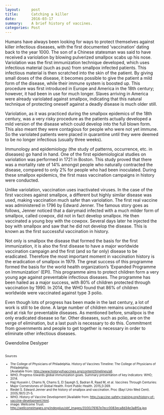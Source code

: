 ```yaml
---
layout:     post
title:      Catching a killer
date:       2016-03-17
summary:    A brief history of vaccines.
categories: Post
---
```

Humans have always been looking for ways to protect themselves against killer infectious diseases, with the first documented 
‘vaccination’ dating back to the year 1000. The son of a Chinese statesman was said to have received a variolation by 
blowing pulverized smallpox scabs up his nose. Variolation was the first immunization technique developed, which uses 
infectious material (such as pus) from smallpox infected patients. This infectious material is then scratched into the skin 
of the patient. By giving small doses of the disease, it becomes possible to give the patient a mild form of the disease, while 
their immune system is boosted up. This procedure was first introduced in Europe and America in the 18th century; however, it 
had been in use for much longer. Slaves arriving in America were already variolated against smallpox, indicating that this 
natural technique of protecting oneself against a deadly disease is much older still.

Variolation, as it was practiced during the smallpox epidemics of the 18th century, was a very risky procedure as the patients 
actually developed a mild version of the disease which could develop into the full blown form. This also meant they were 
contagious for people who were not yet immune. So the variolated patients were placed in quarantine until they were deemed 
to be no longer infectious (usually three weeks). 

Immunology and epidemiology (the study of patterns, occurrence, etc. in diseases) go hand in hand. One of the first 
epidemiological studies on variolation was performed in 1721 in Boston. This study proved that there was a mortality rate of 
14% amongst people who naturally contracted the disease, compared to only 2% for people who had been inoculated. During these 
smallpox epidemics, the first mass vaccination campaigns in history were conducted.

Unlike variolation, vaccination uses inactivated viruses. In the case of the first vaccines against smallpox, a different but 
highly similar disease was used, making vaccination much safer than variolation. The first real vaccine was administered in 
1796 by Edward Jenner. The famous story goes as follows, Jenner noticed that a dairymaid infected with a much milder form of 
smallpox, called cowpox, did not in fact develop smallpox. He then vaccinated a young boy with the cowpox. Several days later 
he injected the boy with smallpox and saw that he did not develop the disease. This is known as the first successful 
vaccination in history. 

Not only is smallpox the disease that formed the basis for the first immunization, it is also the first disease to have a major 
worldwide vaccination campaign and the first (and so far only) disease to be eradicated. Therefore the most important moment in 
vaccination history is the eradication of smallpox in 1979. The great success of this programme formed the basis for the world 
health organization’s ‘Expanded Programme on Immunization’ (EPI). This programme aims to protect children form a very young age 
against preventable infectious diseases. The programme has been hailed as a major success, with 80% of children protected 
through vaccination by 1990. In 2014, the WHO found that 86% of children worldwide were vaccinated against type 3 polio. 

Even though lots of progress has been made in the last century, a lot of work is still to be done. A large number of children 
remains unvaccinated and at risk for preventable diseases. As mentioned before, smallpox is the only eradicated disease so far. 
Other diseases, such as polio, are on the verge of elimination, but a last push is necessary to do this. Commitment from 
governments and people to get together is necessary in order to eliminate other infectious diseases.

Gwendoline Deslyper

<center><img source="https://raw.githubusercontent.com/agonyantibodies/agonyantibodies.github.io/master/images/Smallpox.jpg"/></center>

<font size='1'> Sources
- The College of Physicians of Philadelphia. History of Vaccines Timeline: The College of Physicians of Philadelphia;  
  [Available from: http://www.historyofvaccines.org/content/timelines/all.
- WHO. Progress towards global immunization goals. Summary presentation of key indicators: WHO; 2014.
- Hajj Hussein I, Chams N, Chams S, El Sayegh S, Badran R, Raad M, et al. Vaccines Through Centuries: Major Cornerstones 
  of Global Health. Front Public Health. 2015;3:269.
- Riedel S. Edward Jenner and the history of smallpox and vaccination. Proc (Bayl Univ Med Cent). 2005;18(1):21-5.
- WHO. History of Vaccine Development  [Available from: http://vaccine-safety-training.org/history-of-vaccine-development.html.
- image: Wellcome Trust: http://wellcomeimages.org/indexplus/obf_images/31/00/76167e7ecc0083eca8d34e3a8f0a.jpg 
</font>


